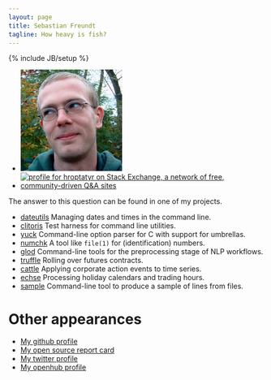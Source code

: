 ```yaml
---
layout: page
title: Sebastian Freundt
tagline: How heavy is fish?
---
```

{% include JB/setup %}

<div id="rtop" class="sidebar-widget">
  <div class="sidebar-stack">
    <ul>
      <li><img src="/assets/custom/images/portrait1.jpeg" alt="icke"/></li>
      <li>
	<a href="https://stackexchange.com/users/37553/hroptatyr">
	  <img src="https://stackexchange.com/users/flair/37553.png" width="208" height="58" alt="profile for hroptatyr on Stack Exchange, a network of free, community-driven Q&amp;A sites" title="profile for hroptatyr on Stack Exchange, a network of free, community-driven Q&amp;A sites" />
	</a>
      </li>
    </ul>
  </div>
</div>

The answer to this question can be found in one of my projects.

- [dateutils](http://www.fresse.org/dateutils/) Managing dates and times in the command line.
- [clitoris](http://www.fresse.org/clitoris/) Test harness for command line utilities.
- [yuck](http://www.fresse.org/yuck/) Command-line option parser for C with support for umbrellas.
- [numchk](http://www.fresse.org/numchk/) A tool like `file(1)` for (identification) numbers.
- [glod](http://www.fresse.org/glod/) Command-line tools for the preprocessing stage of NLP workflows.
- [truffle](http://www.fresse.org/truffle/) Rolling over futures contracts.
- [cattle](http://www.fresse.org/cattle/) Applying corporate action events to time series.
- [echse](http://www.fresse.org/echse/) Processing holiday calendars and trading hours.
- [sample](http://www.fresse.org/sample/) Command-line tool to produce a sample of lines from files.

Other appearances
=================

- [My github profile](https://github.com/hroptatyr)
- [My open source report card](http://osrc.dfm.io/hroptatyr)
- [My twitter profile](http://twitter.com/hroptatyr)
- [My openhub profile](https://www.openhub.net/accounts/hroptatyr)


